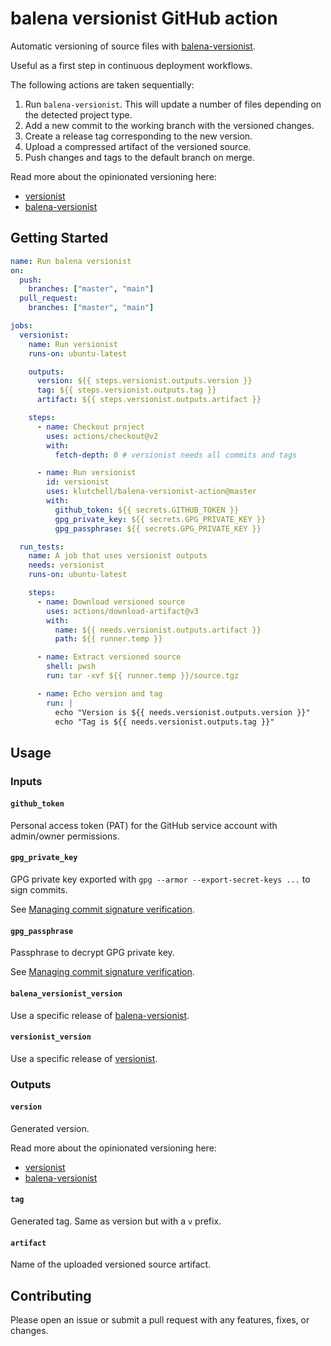 # balena versionist GitHub action

Automatic versioning of source files with [balena-versionist](https://github.com/product-os/balena-versionist).

Useful as a first step in continuous deployment workflows.

The following actions are taken sequentially:

1. Run `balena-versionist`. This will update a number of files depending on the detected project type.
2. Add a new commit to the working branch with the versioned changes.
3. Create a release tag corresponding to the new version.
4. Upload a compressed artifact of the versioned source.
5. Push changes and tags to the default branch on merge.

Read more about the opinionated versioning here:

- [versionist](https://github.com/product-os/versionist)
- [balena-versionist](https://github.com/product-os/balena-versionist)

## Getting Started

```yaml
name: Run balena versionist
on:
  push:
    branches: ["master", "main"]
  pull_request:
    branches: ["master", "main"]

jobs:
  versionist:
    name: Run versionist
    runs-on: ubuntu-latest

    outputs:
      version: ${{ steps.versionist.outputs.version }}
      tag: ${{ steps.versionist.outputs.tag }}
      artifact: ${{ steps.versionist.outputs.artifact }}

    steps:
      - name: Checkout project
        uses: actions/checkout@v2
        with:
          fetch-depth: 0 # versionist needs all commits and tags

      - name: Run versionist
        id: versionist
        uses: klutchell/balena-versionist-action@master
        with:
          github_token: ${{ secrets.GITHUB_TOKEN }}
          gpg_private_key: ${{ secrets.GPG_PRIVATE_KEY }}
          gpg_passphrase: ${{ secrets.GPG_PRIVATE_KEY }}

  run_tests:
    name: A job that uses versionist outputs
    needs: versionist
    runs-on: ubuntu-latest

    steps:
      - name: Download versioned source
        uses: actions/download-artifact@v3
        with:
          name: ${{ needs.versionist.outputs.artifact }}
          path: ${{ runner.temp }}

      - name: Extract versioned source
        shell: pwsh
        run: tar -xvf ${{ runner.temp }}/source.tgz

      - name: Echo version and tag
        run: |
          echo "Version is ${{ needs.versionist.outputs.version }}"
          echo "Tag is ${{ needs.versionist.outputs.tag }}"
```

## Usage

### Inputs

#### `github_token`

Personal access token (PAT) for the GitHub service account with admin/owner permissions.

#### `gpg_private_key`

GPG private key exported with `gpg --armor --export-secret-keys ...` to sign commits.

See [Managing commit signature verification](https://docs.github.com/en/authentication/managing-commit-signature-verification).

#### `gpg_passphrase`

Passphrase to decrypt GPG private key.

See [Managing commit signature verification](https://docs.github.com/en/authentication/managing-commit-signature-verification).

#### `balena_versionist_version`

Use a specific release of [balena-versionist](https://www.npmjs.com/package/balena-versionist).

#### `versionist_version`

Use a specific release of [versionist](https://www.npmjs.com/package/versionist).

### Outputs

#### `version`

Generated version.

Read more about the opinionated versioning here:

- [versionist](https://github.com/product-os/versionist)
- [balena-versionist](https://github.com/product-os/balena-versionist)

#### `tag`

Generated tag. Same as version but with a `v` prefix.

#### `artifact`

Name of the uploaded versioned source artifact.

## Contributing

Please open an issue or submit a pull request with any features, fixes, or changes.
